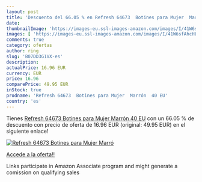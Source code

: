 ```yaml
---
layout: post
title: 'Descuento del 66.05 % en Refresh 64673  Botines para Mujer  Marró'
date: 
thumbnailImage: 'https://images-eu.ssl-images-amazon.com/images/I/41W6sfAhcHL._SL200_.jpg'
images: [ 'https://images-eu.ssl-images-amazon.com/images/I/41W6sfAhcHL._SL200_.jpg' ]
comments: true
category: ofertas
author: ring
slug: 'B07DD3G1VX-es'
description:
actualPrice: 16.96 EUR
currency: EUR
price: 16.96
comparePrice: 49.95 EUR
inStock: true
prodname: 'Refresh 64673  Botines para Mujer  Marrón  40 EU'
country: 'es'
---
```


Tienes [Refresh 64673  Botines para Mujer  Marrón  40 EU](https://www.amazon.es/dp/B07DD3G1VX/?tag=tolees-21) con un 66.05 % de descuento con precio de oferta de 16.96 EUR (original: 49.95 EUR) en el siguiente enlace!

[![Refresh 64673  Botines para Mujer  Marró](https://images-eu.ssl-images-amazon.com/images/I/41W6sfAhcHL._SL200_.jpg)](https://www.amazon.es/dp/B07DD3G1VX/?tag=tolees-21)

[Accede a la oferta!!](https://www.amazon.es/dp/B07DD3G1VX/?tag=tolees-21)

Links participate in Amazon Associate program and might generate a comission on qualifying sales


